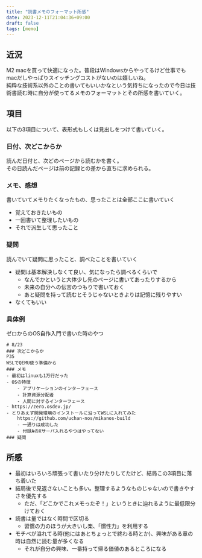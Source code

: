 ```yaml
---
title: "読書メモのフォーマット所感"
date: 2023-12-11T21:04:36+09:00
draft: false
tags: [memo]
---
```


## 近況
M2 macを買って快適になった。普段はWindowsからやってるけど仕事でもmacだしやっぱりスイッチングコストがないのは嬉しいね。  
純粋な技術系以外のことの書いてもいいかなという気持ちになったので今日は技術書読む時に自分が使ってるメモのフォーマットとその所感を書いていく。

## 項目
以下の3項目について、表形式もしくは見出しをつけて書いていく。

### 日付、次どこからか
読んだ日付と、次どのページから読むかを書く。  
その日読んだページは前の記録との差から直ちに求められる。

### メモ、感想
書いていてメモりたくなったもの、思ったことは全部ここに書いていく
* 覚えておきたいもの
* 一回書いて整理したいもの
* それで派生して思ったこと

### 疑問
読んでいて疑問に思ったこと、調べたことを書いていく
* 疑問は基本解決しなくて良い、気になったら調べるくらいで
  * なんでかというと大体少し先のページに書いてあったりするから
  * 未来の自分への伝言のつもりで書いておく
  * あと疑問を持って読むとそうじゃないときよりは記憶に残りやすい
* なくてもいい

### 具体例
ゼロからのOS自作入門で書いた時のやつ

```
# 8/23
### 次どこからか
P35
WSLでQEMU使う準備から
### メモ
- 最初はlinuxも1万行だった
- OSの特徴
    - アプリケーションのインターフェース
    - 計算資源分配者
    - 人間に対するインターフェース
- https://zero.osdev.jp/
- とりあえず開発環境のインストールに沿ってWSLに入れてみた
    https://github.com/uchan-nos/mikanos-build
    - 一通りは成功した
    - 付録AのXサーバ入れるやつはやってない
### 疑問
```

## 所感
* 最初はいろいろ頑張って書いたり分けたりしてたけど、結局この3項目に落ち着いた
* 結局後で見返さないことも多い。整理するようなものじゃないので書きやすさを優先する
  * ただ、「どこかでこれメモったぞ！」というときに辿れるように最低限分けておく
* 読書は量ではなく時間で区切る
  * 習慣の力のほうが大きいし楽、「慣性力」を利用する
* モチベが溢れてる時(他にはあとちょっとで終わる時とか)、興味がある章の時は自然に読む量が多くなる
  * それが自分の興味、一番持って帰る価値のあるところになる
